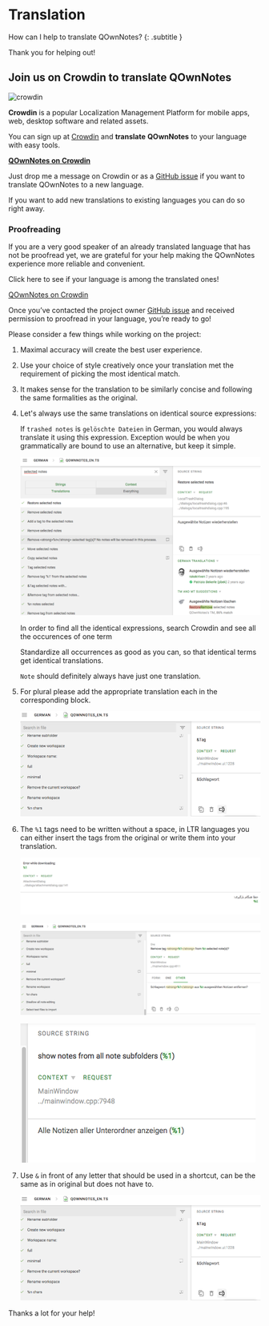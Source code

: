 # Translation

How can I help to translate QOwnNotes? 
{: .subtitle }

Thank you for helping out! 

## Join us on Crowdin to translate QOwnNotes

![crowdin](../assets/img/crowdin.png)

**Crowdin** is a popular Localization Management Platform for mobile apps, web,
desktop software and related assets.

You can sign up at [Crowdin](https://crowdin.com/project/qownnotes/invite) and
**translate** **QOwnNotes** to your language with easy tools.

**[QOwnNotes on Crowdin](https://crowdin.com/project/qownnotes/invite)**

Just drop me a message on Crowdin or as a [GitHub issue](https://github.com/pbek/QOwnNotes/issues)
if you want to translate QOwnNotes to a new language.

If you want to add new translations to existing languages you can do so right away.

### Proofreading

If you are a very good speaker of an already translated language that has not be proofread yet, we are grateful for your help making the QOwnNotes experience more reliable and convenient.

Click here to see if your language is among the translated ones! 

[QOwnNotes on Crowdin](https://crowdin.com/project/qownnotes)

Once you’ve contacted the project owner [GitHub issue](https://github.com/pbek/QOwnNotes/issues) and received permission to proofread in your language, you’re ready to go!

Please consider a few things while working on the project:

1) Maximal accuracy will create the best user experience.

2) Use your choice of style creatively once your translation met the requirement of picking the most identical match.

3) It makes sense for the translation to be similarly concise and following the same formalities as the original.

4) Let's always use the same translations on identical source expressions:

   If `trashed notes` is `gelöschte Dateien` in German, you would always translate it using this expression.
   Exception would be when you grammatically are bound to use an alternative, but keep it simple.

   ![screenshot](../assets/img/crowdin/screenshot-7.png)

   In order to find all the identical expressions, search Crowdin and see all the occurences of one term

   Standardize all occurrences as good as you can, so that identical terms get identical translations.

   `Note` should definitely always have just one translation.

5) For plural please add the appropriate translation each in the corresponding block.

   ![screenshot](../assets/img/crowdin/screenshot-4.png)

6) The `%1` tags need to be written without a space, in LTR languages you can either insert the tags
    from the original or write them into your translation.

   ![screenshot](../assets/img/crowdin/screenshot-1.png)

   ![screenshot](../assets/img/crowdin/screenshot-5.png)

   ![screenshot](../assets/img/crowdin/screenshot-3.png)

7) Use `&` in front of any letter that should be used in a shortcut, can be the same as in original but does not have to.

   ![screenshot](../assets/img/crowdin/screenshot-4.png)


Thanks a lot for your help!
